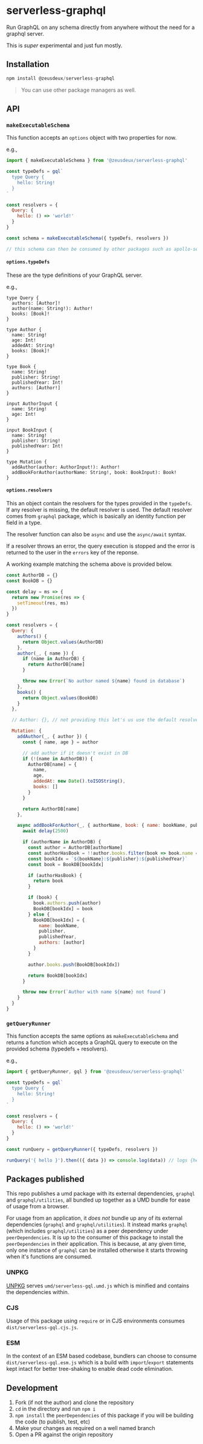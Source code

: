 # serverless-graphql

Run GraphQL on any schema directly from anywhere without the need for a graphql server.

This is _super_ experimental and just fun mostly.

## Installation

```js
npm install @zeusdeux/serverless-graphql
```

> You can use other package managers as well.

## API

### `makeExecutableSchema`

This function accepts an `options` object with two properties for now.

e.g.,

```js
import { makeExecutableSchema } from '@zeusdeux/serverless-graphql'

const typeDefs = gql`
  type Query {
    hello: String!
  }
`

const resolvers = {
  Query: {
    hello: () => 'world!'
  }
}

const schema = makeExecutableSchema({ typeDefs, resolvers })

// this schema can then be consumed by other packages such as apollo-server, etc to run a dev server for example.
```

#### `options.typeDefs`

These are the type definitions of your GraphQL server.

e.g.,

```gql
type Query {
  authors: [Author]!
  author(name: String!): Author!
  books: [Book]!
}

type Author {
  name: String!
  age: Int!
  addedAt: String!
  books: [Book]!
}

type Book {
  name: String!
  publisher: String!
  publishedYear: Int!
  authors: [Author!]
}

input AuthorInput {
  name: String!
  age: Int!
}

input BookInput {
  name: String!
  publisher: String!
  publishedYear: Int!
}

type Mutation {
  addAuthor(author: AuthorInput!): Author!
  addBookForAuthor(authorName: String!, book: BookInput): Book!
}
```

#### `options.resolvers`

This an object contain the resolvers for the types provided in the `typeDefs`. If any resolver is
missing, the default resolver is used. The default resolver comes from `graphql` package, which is
basically an identity function per field in a type.

The resolver function can also be `async` and use the `async/await` syntax.

If a resolver throws an error, the query execution is stopped and the error is returned to the user
in the `errors` key of the reponse.

A working example matching the schema above is provided below.

```js
const AuthorDB = {}
const BookDB = {}

const delay = ms => {
  return new Promise(res => {
    setTimeout(res, ms)
  })
}

const resolvers = {
  Query: {
    authors() {
      return Object.values(AuthorDB)
    },
    author(_, { name }) {
      if (name in AuthorDB) {
        return AuthorDB[name]
      }

      throw new Error(`No author named ${name} found in database`)
    },
    books() {
      return Object.values(BookDB)
    }
  },

  // Author: {}, // not providing this let's us use the default resolvers

  Mutation: {
    addAuthor(_, { author }) {
      const { name, age } = author

      // add author if it doesn't exist in DB
      if (!(name in AuthorDB)) {
        AuthorDB[name] = {
          name,
          age,
          addedAt: new Date().toISOString(),
          books: []
        }
      }

      return AuthorDB[name]
    },

    async addBookForAuthor(_, { authorName, book: { name: bookName, publisher, publishedYear } }) {
      await delay(2500)

      if (authorName in AuthorDB) {
        const author = AuthorDB[authorName]
        const authorHasBook = !!author.books.filter(book => book.name === bookName).length
        const bookIdx = `${bookName}:${publisher}:${publishedYear}`
        const book = BookDB[bookIdx]

        if (authorHasBook) {
          return book
        }

        if (book) {
          book.authors.push(author)
          BookDB[bookIdx] = book
        } else {
          BookDB[bookIdx] = {
            name: bookName,
            publisher,
            publishedYear,
            authors: [author]
          }
        }

        author.books.push(BookDB[bookIdx])

        return BookDB[bookIdx]
      }

      throw new Error(`Author with name ${name} not found`)
    }
  }
}
```

### `getQueryRunner`

This function accepts the same options as `makeExecutableSchema` and returns a function which
accepts a GraphQL query to execute on the provided schema (typedefs + resolvers).

e.g.,

```js
import { getQueryRunner, gql } from '@zeusdeux/serverless-graphql'

const typeDefs = gql`
  type Query {
    hello: String!
  }
`

const resolvers = {
  Query: {
    hello: () => 'world!'
  }
}

const runQuery = getQueryRunner({ typeDefs, resolvers })

runQuery('{ hello }').then(({ data }) => console.log(data)) // logs {hello: "world!"}
```

## Packages published

This repo publishes a umd package with its external dependencies, `graphql` and `graphql/utilities`,
all bundled up together as a UMD bundle for ease of usage from a browser.

For usage from an application, it _does not_ bundle up any of its external dependencies (`graphql`
and `graphql/utilities`). It instead marks `graphql` (which includes `graphql/utilities`) as a peer
dependency under `peerDependencies`. It is up to the consumer of this package to install the
`peerDependencies` in their application. This is because, at any given time, only one instance of
`graphql` can be installed otherwise it starts throwing when it's functions are consumed.

### UNPKG

[UNPKG](https://unpkg.com/) serves `umd/serverless-gql.umd.js` which is minified and contains the
dependencies within.

### CJS

Usage of this package using `require` or in CJS environments consumes `dist/serverless-gql.cjs.js`.

### ESM

In the context of an ESM based codebase, bundlers can choose to consume `dist/serverless-gql.esm.js`
which is a build with `import`/`export` statements kept intact for better tree-shaking to enable
dead code elimination.

## Development

1. Fork (if not the author) and clone the repository
2. `cd` in the directory and run `npm i`
3. `npm install` the `peerDependencies` of this package if you will be building the code (to
   publish, test, etc)
4. Make your changes as required on a well named branch
5. Open a PR against the origin repository
